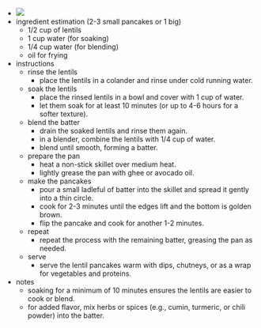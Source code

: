 - ![](https://peach-geographical-bat-397.mypinata.cloud/ipfs/bafkreihpanx5va66j5z57he65wn2civquaqw75e6nmerpnu7ls2avromkq)
- ingredient estimation (2-3 small pancakes or 1 big)
	- 1/2 cup of lentils
	- 1 cup water (for soaking)
	- 1/4 cup water (for blending)
	- oil for frying
- instructions
	- rinse the lentils
		- place the lentils in a colander and rinse under cold running water.
	- soak the lentils
		- place the rinsed lentils in a bowl and cover with 1 cup of water.
		- let them soak for at least 10 minutes (or up to 4-6 hours for a softer texture).
	- blend the batter
		- drain the soaked lentils and rinse them again.
		- in a blender, combine the lentils with 1/4 cup of water.
		- blend until smooth, forming a batter.
	- prepare the pan
		- heat a non-stick skillet over medium heat.
		- lightly grease the pan with ghee or avocado oil.
	- make the pancakes
		- pour a small ladleful of batter into the skillet and spread it gently into a thin circle.
		- cook for 2-3 minutes until the edges lift and the bottom is golden brown.
		- flip the pancake and cook for another 1-2 minutes.
	- repeat
		- repeat the process with the remaining batter, greasing the pan as needed.
	- serve
		- serve the lentil pancakes warm with dips, chutneys, or as a wrap for vegetables and proteins.
- notes
	- soaking for a minimum of 10 minutes ensures the lentils are easier to cook or blend.
	- for added flavor, mix herbs or spices (e.g., cumin, turmeric, or chili powder) into the batter.